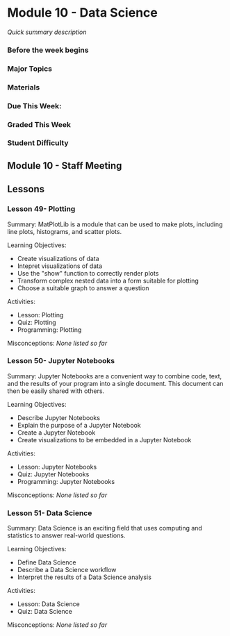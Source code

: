 # Module 10 - Data Science
_Quick summary description_

### Before the week begins

### Major Topics

### Materials

### Due This Week:

### Graded This Week

### Student Difficulty

## Module 10 - Staff Meeting

## Lessons

### Lesson 49- Plotting 

Summary: MatPlotLib is a module that can be used to make plots, including line plots, histograms, and scatter plots. 

Learning Objectives:
* Create visualizations of data
* Intepret visualizations of data
* Use the "show" function to correctly render plots
* Transform complex nested data into a form suitable for plotting
* Choose a suitable graph to answer a question

Activities:
* Lesson: Plotting
* Quiz: Plotting
* Programming: Plotting

Misconceptions: _None listed so far_

### Lesson 50- Jupyter Notebooks 

Summary: Jupyter Notebooks are a convenient way to combine code, text, and the results of your program into a single document. This document can then be easily shared with others. 

Learning Objectives:
* Describe Jupyter Notebooks
* Explain the purpose of a Jupyter Notebook
* Create a Jupyter Notebook
* Create visualizations to be embedded in a Jupyter Notebook

Activities:
* Lesson: Jupyter Notebooks
* Quiz: Jupyter Notebooks
* Programming: Jupyter Notebooks

Misconceptions: _None listed so far_

### Lesson 51- Data Science 

Summary: Data Science is an exciting field that uses computing and statistics to answer real-world questions. 

Learning Objectives:
* Define Data Science
* Describe a Data Science workflow
* Interpret the results of a Data Science analysis

Activities:
* Lesson: Data Science
* Quiz: Data Science

Misconceptions: _None listed so far_

